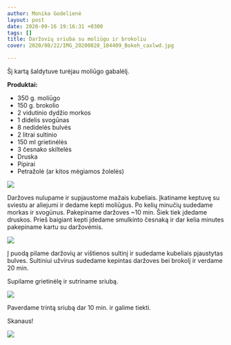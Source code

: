 ```yaml
---
author: Monika Godelienė
layout: post
date: 2020-09-16 19:16:31 +0300
tags: []
title: Daržovių sriuba su moliūgu ir brokoliu
cover: 2020/08/22/IMG_20200820_184409_Bokeh_caxlwd.jpg

---
```

Šį kartą šaldytuve turėjau moliūgo gabalėlį.

**Produktai:**

* 350 g. moliūgo
* 150 g. brokolio
* 2 vidutinio dydžio morkos
* 1 didelis svogūnas
* 8 nedidelės bulvės
* 2 litrai sultinio
* 150 ml grietinėlės
* 3 česnako skiltelės
* Druska
* Pipirai
* Petražolė (ar kitos mėgiamos žolelės)

![](https://res.cloudinary.com/monikagod/image/upload/v1598965272/2020/08/22/IMG_20200820_175248_Bokeh_lbkjxo.jpg)

Daržoves nulupame ir supjaustome mažais kubeliais. Įkatiname keptuvę su sviestu ar aliejumi ir dedame kepti moliūgus. Po kelių minučių sudedame morkas ir svogūnus. Pakepiname daržoves \~10 min. Šiek tiek įdedame druskos. Prieš baigiant kepti įdedame smulkinto česnaką ir dar kelia minutes pakepiname kartu su daržovėmis.

![](https://res.cloudinary.com/monikagod/image/upload/v1598965271/2020/08/22/IMG_20200820_181028_Bokeh_x2icsw.jpg)

Į puodą pilame daržovių ar vištienos sultinį ir sudedame kubeliais pjaustytas bulves. Sultiniui užvirus sudedame kepintas daržoves bei brokolį ir verdame 20 min.

Supilame grietinėlę ir sutriname sriubą.

![](https://res.cloudinary.com/monikagod/image/upload/v1598965271/2020/08/22/IMG_20200820_183829_Bokeh_zu2ng3.jpg)

Paverdame trintą sriubą dar 10 min. ir galime tiekti.

Skanaus!

![](https://res.cloudinary.com/monikagod/image/upload/v1598965272/2020/08/22/IMG_20200820_184409_Bokeh_caxlwd.jpg)